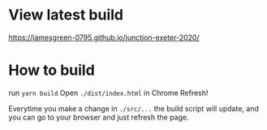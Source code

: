# View latest build

https://jamesgreen-0795.github.io/junction-exeter-2020/

# How to build

run `yarn build`
Open `./dist/index.html` in Chrome
Refresh!

Everytime you make a change in `./src/...` the build script will update, and you can go to your browser and just refresh the page.
